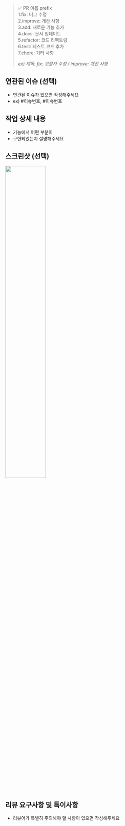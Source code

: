 > ✅ PR 이름 prefix <br>
> 1.fix: 버그 수정 <br>
> 2.improve: 개선 사항 <br>
> 3.add: 새로운 기능 추가 <br>
> 4.docs: 문서 업데이트 <br>
> 5.refactor: 코드 리팩토링 <br>
> 6.test: 테스트 코드 추가 <br>
> 7.chore: 기타 사항 <br>
>
> *ex) 제목: fix: 오탈자 수정 / improve: 개선 사항* 

## 연관된 이슈 (선택)
  - 연관된 이슈가 있으면 작성해주세요
  - ex) #이슈번호, #이슈번호

## 작업 상세 내용
  - 기능에서 어떤 부분이
  - 구현되었는지 설명해주세요 

## 스크린샷 (선택)

<img src="파일주소" width="50%" height="50%"/>

## 리뷰 요구사항 및 특이사항
  - 리뷰어가 특별히 주의해야 할 사항이 있으면 작성해주세요
